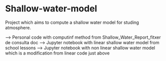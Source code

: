 # Shallow-water-model

Project which aims to compute a shallow water model for studing atmosphere.

--> Personal code with computinf method from Shallow_Water_Report_fitxer de consulta doc
--> Jupyter notebook with linear shallow water model from school lessons
--> Jupyter notebook with non linear shallow water model which is a modification from linear code just above
 
